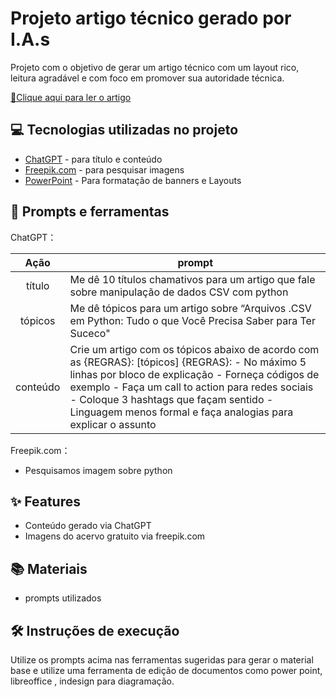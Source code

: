# Projeto artigo técnico gerado por I.A.s


Projeto com o objetivo de gerar um artigo técnico com um layout rico, leitura agradável e com foco em promover sua autoridade técnica.

<a href="" title="View PDF now"> 📕Clique aqui para ler o artigo</a>

## 💻 Tecnologias utilizadas no projeto

- [ChatGPT](https://chat.openai.com/) - para título e conteúdo
- [Freepik.com](https://freepik.com/) - para pesquisar imagens
- [PowerPoint](https://www.microsoft.com/en/microsoft-365/powerpoint) - Para formatação de banners e Layouts

## 📄 Prompts e ferramentas

ChatGPT：

|   Ação   | prompt                                                                                                                                                                                                                                                                         |
| :------: | ------------------------------------------------------------------------------------------------------------------------------------------------------------------------------------------------------------------------------------------------------------------------------ |
|  título  | Me dê 10 títulos chamativos para um artigo que fale sobre manipulação de dados CSV com python                                                                                                                                                                                  |
| tópicos | Me dê tópicos para um artigo sobre “Arquivos .CSV em Python: Tudo o que Você Precisa Saber para Ter Suceco"                                                     |
| conteúdo | Crie um artigo com os tópicos abaixo de acordo com as {REGRAS}: [tópicos] {REGRAS}: - No máximo 5 linhas por bloco de explicação - Forneça códigos de exemplo - Faça um call to action para redes sociais - Coloque 3 hashtags que façam sentido - Linguagem menos formal e faça analogias para explicar o assunto                                                                        |

Freepik.com：

- Pesquisamos imagem sobre python



## ✨ Features

- Conteúdo gerado via ChatGPT
- Imagens do acervo gratuito via freepik.com

## 📚 Materiais

- prompts utilizados

## 🛠️ Instruções de execução

Utilize os prompts acima nas ferramentas sugeridas para gerar o material base e utilize uma ferramenta de edição de documentos como power point, libreoffice , indesign para diagramação.
